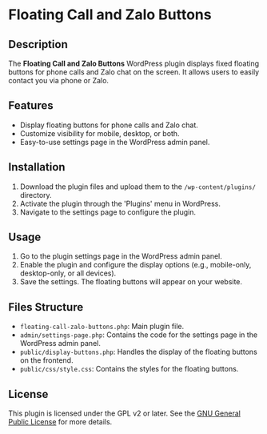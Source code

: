 # Floating Call and Zalo Buttons

## Description
The **Floating Call and Zalo Buttons** WordPress plugin displays fixed floating buttons for phone calls and Zalo chat on the screen. It allows users to easily contact you via phone or Zalo.

## Features
- Display floating buttons for phone calls and Zalo chat.
- Customize visibility for mobile, desktop, or both.
- Easy-to-use settings page in the WordPress admin panel.

## Installation
1. Download the plugin files and upload them to the `/wp-content/plugins/` directory.
2. Activate the plugin through the 'Plugins' menu in WordPress.
3. Navigate to the settings page to configure the plugin.

## Usage
1. Go to the plugin settings page in the WordPress admin panel.
2. Enable the plugin and configure the display options (e.g., mobile-only, desktop-only, or all devices).
3. Save the settings. The floating buttons will appear on your website.

## Files Structure
- `floating-call-zalo-buttons.php`: Main plugin file.
- `admin/settings-page.php`: Contains the code for the settings page in the WordPress admin panel.
- `public/display-buttons.php`: Handles the display of the floating buttons on the frontend.
- `public/css/style.css`: Contains the styles for the floating buttons.

## License
This plugin is licensed under the GPL v2 or later. See the [GNU General Public License](https://www.gnu.org/licenses/gpl-2.0.html) for more details.